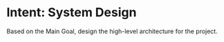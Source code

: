 # Intent: System Design

Based on the Main Goal, design the high-level architecture for the project.
